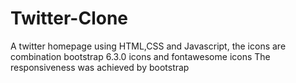 # Twitter-Clone
A twitter homepage using HTML,CSS and Javascript, the icons are  combination bootstrap 6.3.0 icons and fontawesome icons
The responsiveness was achieved by bootstrap

